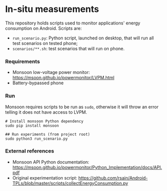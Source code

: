# In-situ measurements

This repository holds scripts used to monitor applications' energy consumption on Android. Scripts are:
* `run_scenario.py`: Python script, launched on desktop, that will run all test scenarios on tested phone;
* `scenarios/**.sh`: test scenarios that will run on phone.

### Requirements

* Monsoon low-voltage power monitor: https://msoon.github.io/powermonitor/LVPM.html
* Battery-bypassed phone

### Run

Monsoon requires scripts to be run as `sudo`, otherwise it will throw an error telling it does not have access to LVPM.

```shell
# Install monsoon Python dependency
sudo pip install monsoon

## Run experiments (from project root)
sudo python3 run_scenario.py
```

### External references

* Monsoon API Python documentation: https://msoon.github.io/powermonitor/Python_Implementation/docs/API.pdf
* Original experimentation script: https://github.com/rsain/Android-TPLs/blob/master/scripts/collectEnergyConsumption.py
